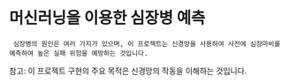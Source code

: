 # 머신러닝을 이용한 심장병 예측
     심장병의 원인은 여러 가지가 있으며, 이 프로젝트는 신경망을 사용하여 사전에 심장마비를 예측하여 높은 실패 위험을 예방하는 것입니다.

참고: 이 프로젝트 구현의 주요 목적은 신경망의 작동을 이해하는 것입니다.
